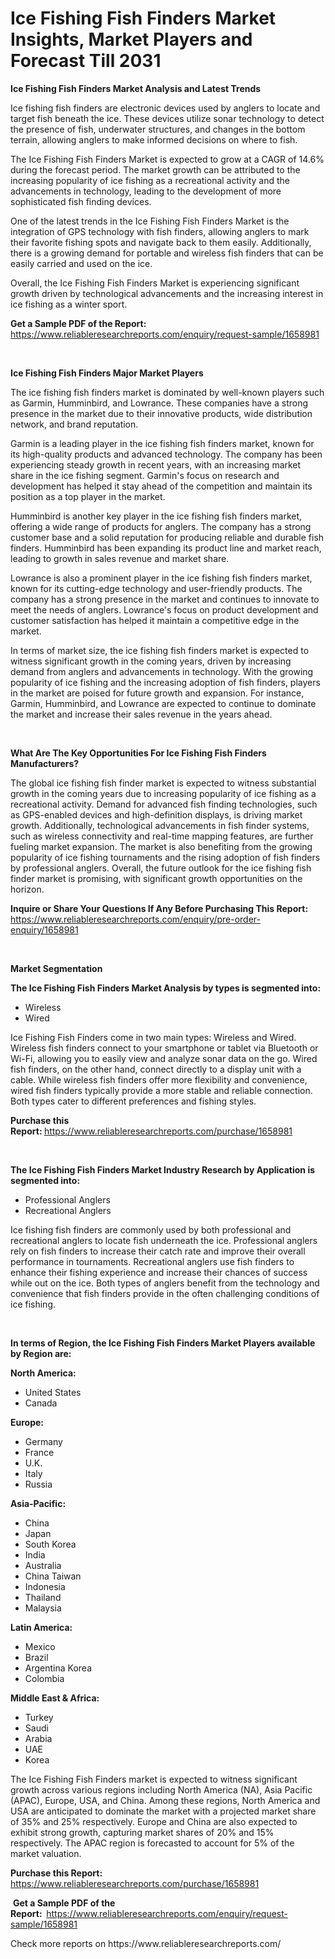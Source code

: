 <p><h1>Ice Fishing Fish Finders Market Insights, Market Players and Forecast Till 2031</h1></p><p><strong>Ice Fishing Fish Finders Market Analysis and Latest Trends</strong></p>
<p><p>Ice fishing fish finders are electronic devices used by anglers to locate and target fish beneath the ice. These devices utilize sonar technology to detect the presence of fish, underwater structures, and changes in the bottom terrain, allowing anglers to make informed decisions on where to fish. </p><p>The Ice Fishing Fish Finders Market is expected to grow at a CAGR of 14.6% during the forecast period. The market growth can be attributed to the increasing popularity of ice fishing as a recreational activity and the advancements in technology, leading to the development of more sophisticated fish finding devices. </p><p>One of the latest trends in the Ice Fishing Fish Finders Market is the integration of GPS technology with fish finders, allowing anglers to mark their favorite fishing spots and navigate back to them easily. Additionally, there is a growing demand for portable and wireless fish finders that can be easily carried and used on the ice. </p><p>Overall, the Ice Fishing Fish Finders Market is experiencing significant growth driven by technological advancements and the increasing interest in ice fishing as a winter sport.</p></p>
<p><strong>Get a Sample PDF of the Report:&nbsp;</strong> <a href="https://www.reliableresearchreports.com/enquiry/request-sample/1658981">https://www.reliableresearchreports.com/enquiry/request-sample/1658981</a></p>
<p>&nbsp;</p>
<p><strong>Ice Fishing Fish Finders Major Market Players</strong></p>
<p><p>The ice fishing fish finders market is dominated by well-known players such as Garmin, Humminbird, and Lowrance. These companies have a strong presence in the market due to their innovative products, wide distribution network, and brand reputation.</p><p>Garmin is a leading player in the ice fishing fish finders market, known for its high-quality products and advanced technology. The company has been experiencing steady growth in recent years, with an increasing market share in the ice fishing segment. Garmin's focus on research and development has helped it stay ahead of the competition and maintain its position as a top player in the market.</p><p>Humminbird is another key player in the ice fishing fish finders market, offering a wide range of products for anglers. The company has a strong customer base and a solid reputation for producing reliable and durable fish finders. Humminbird has been expanding its product line and market reach, leading to growth in sales revenue and market share.</p><p>Lowrance is also a prominent player in the ice fishing fish finders market, known for its cutting-edge technology and user-friendly products. The company has a strong presence in the market and continues to innovate to meet the needs of anglers. Lowrance's focus on product development and customer satisfaction has helped it maintain a competitive edge in the market.</p><p>In terms of market size, the ice fishing fish finders market is expected to witness significant growth in the coming years, driven by increasing demand from anglers and advancements in technology. With the growing popularity of ice fishing and the increasing adoption of fish finders, players in the market are poised for future growth and expansion. For instance, Garmin, Humminbird, and Lowrance are expected to continue to dominate the market and increase their sales revenue in the years ahead.</p></p>
<p>&nbsp;</p>
<p><strong>What Are The Key Opportunities For Ice Fishing Fish Finders Manufacturers?</strong></p>
<p><p>The global ice fishing fish finder market is expected to witness substantial growth in the coming years due to increasing popularity of ice fishing as a recreational activity. Demand for advanced fish finding technologies, such as GPS-enabled devices and high-definition displays, is driving market growth. Additionally, technological advancements in fish finder systems, such as wireless connectivity and real-time mapping features, are further fueling market expansion. The market is also benefiting from the growing popularity of ice fishing tournaments and the rising adoption of fish finders by professional anglers. Overall, the future outlook for the ice fishing fish finder market is promising, with significant growth opportunities on the horizon.</p></p>
<p><strong>Inquire or Share Your Questions If Any Before Purchasing This Report:</strong> <a href="https://www.reliableresearchreports.com/enquiry/pre-order-enquiry/1658981">https://www.reliableresearchreports.com/enquiry/pre-order-enquiry/1658981</a></p>
<p>&nbsp;</p>
<p><strong>Market Segmentation</strong></p>
<p><strong>The Ice Fishing Fish Finders Market Analysis by types is segmented into:</strong></p>
<p><ul><li>Wireless</li><li>Wired</li></ul></p>
<p><p>Ice Fishing Fish Finders come in two main types: Wireless and Wired. Wireless fish finders connect to your smartphone or tablet via Bluetooth or Wi-Fi, allowing you to easily view and analyze sonar data on the go. Wired fish finders, on the other hand, connect directly to a display unit with a cable. While wireless fish finders offer more flexibility and convenience, wired fish finders typically provide a more stable and reliable connection. Both types cater to different preferences and fishing styles.</p></p>
<p><strong>Purchase this Report:&nbsp;</strong><a href="https://www.reliableresearchreports.com/purchase/1658981">https://www.reliableresearchreports.com/purchase/1658981</a></p>
<p>&nbsp;</p>
<p><strong>The Ice Fishing Fish Finders Market Industry Research by Application is segmented into:</strong></p>
<p><ul><li>Professional Anglers</li><li>Recreational Anglers</li></ul></p>
<p><p>Ice fishing fish finders are commonly used by both professional and recreational anglers to locate fish underneath the ice. Professional anglers rely on fish finders to increase their catch rate and improve their overall performance in tournaments. Recreational anglers use fish finders to enhance their fishing experience and increase their chances of success while out on the ice. Both types of anglers benefit from the technology and convenience that fish finders provide in the often challenging conditions of ice fishing.</p></p>
<p>&nbsp;</p>
<p><strong>In terms of Region, the Ice Fishing Fish Finders Market Players available by Region are:</strong></p>
<p>
    <p> <strong> North America: </strong>
        <ul>
            <li>United States</li>
            <li>Canada</li>
        </ul>
        </p> 
    <p> <strong> Europe: </strong>
        <ul>
            <li>Germany</li>
            <li>France</li>
            <li>U.K.</li>
            <li>Italy</li>
            <li>Russia</li>
        </ul>
        </p> 
    <p> <strong> Asia-Pacific: </strong>
        <ul>
            <li>China</li>
            <li>Japan</li>
            <li>South Korea</li>
            <li>India</li>
            <li>Australia</li>
            <li>China Taiwan</li>
            <li>Indonesia</li>
            <li>Thailand</li>
            <li>Malaysia</li>
        </ul>
        </p> 
    <p> <strong> Latin America: </strong>
        <ul>
            <li>Mexico</li>
            <li>Brazil</li>
            <li>Argentina Korea</li>
            <li>Colombia</li>
        </ul>
        </p> 
    <p> <strong> Middle East & Africa: </strong>
        <ul>
            <li>Turkey</li>
            <li>Saudi</li>
            <li>Arabia</li>
            <li>UAE</li>
            <li>Korea</li>
        </ul>
    </p>
    </p>
<p><p>The Ice Fishing Fish Finders market is expected to witness significant growth across various regions including North America (NA), Asia Pacific (APAC), Europe, USA, and China. Among these regions, North America and USA are anticipated to dominate the market with a projected market share of 35% and 25% respectively. Europe and China are also expected to exhibit strong growth, capturing market shares of 20% and 15% respectively. The APAC region is forecasted to account for 5% of the market valuation.</p></p>
<p><strong>Purchase this Report: </strong><a href="https://www.reliableresearchreports.com/purchase/1658981">https://www.reliableresearchreports.com/purchase/1658981</a></p>
<p>&nbsp;<strong>Get a Sample PDF of the Report:&nbsp;&nbsp;</strong><a href="https://www.reliableresearchreports.com/enquiry/request-sample/1658981">https://www.reliableresearchreports.com/enquiry/request-sample/1658981</a></p>
<p><strong></strong></p>
<p>Check more reports on https://www.reliableresearchreports.com/</p>